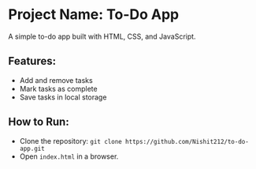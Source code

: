 # Project Name: To-Do App

A simple to-do app built with HTML, CSS, and JavaScript.

## Features:
- Add and remove tasks
- Mark tasks as complete
- Save tasks in local storage

## How to Run:
- Clone the repository: `git clone https://github.com/Nishit212/to-do-app.git`
- Open `index.html` in a browser.
